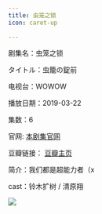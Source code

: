 ```yaml
---
title: 虫笼之锁
icon: caret-up

---
```


剧集名：虫笼之锁

タイトル：虫籠の錠前

电视台：WOWOW

播放日期：2019-03-22

集数：6

官网: [本剧集官网](https://www.wowow.co.jp/drama/mushikago/)

豆瓣链接： [豆瓣主页](https://movie.douban.com/subject/30394637/)


简介：我们都是超能力者（x ​​​​

cast：铃木扩树 / 清原翔

![](https://listpic.tsgsanjiao.com/2019/2019clzs.jpg)
